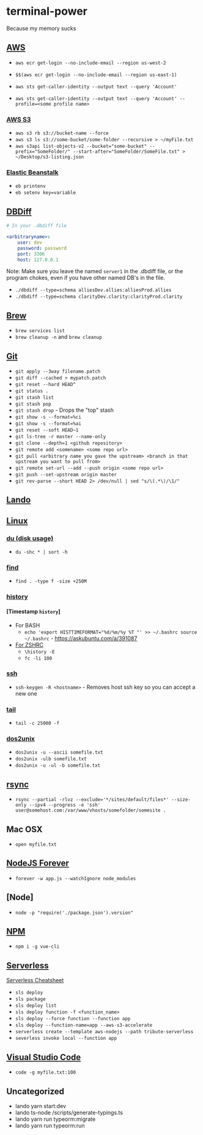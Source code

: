 # terminal-power

Because my memory sucks

## [AWS](https://aws.amazon.com/)

- `aws ecr get-login --no-include-email --region us-west-2`
- `$$(aws ecr get-login --no-include-email --region us-east-1)`

- `aws sts get-caller-identity --output text --query 'Account'`
- `aws sts get-caller-identity --output text --query 'Account' --profile=<some profile name>`

### [AWS S3](https://docs.aws.amazon.com/cli/latest/reference/s3/index.html)

- `aws s3 rb s3://bucket-name --force`
- `aws s3 ls s3://some-bucket/some-folder --recursive > ~/myFile.txt`
- `aws s3api list-objects-v2 --bucket="some-bucket" --prefix="SomeFolder/" --start-after="SomeFolder/SomeFile.txt" > ~/Desktop/s3-listing.json`

### [Elastic Beanstalk](https://aws.amazon.com/documentation/elastic-beanstalk/)

- `eb printenv`
- `eb setenv key=variable`

## [DBDiff](https://github.com/DBDiff/DBDiff)

```yaml
# In your .dbdiff file

<arbitraryname>:
    user: dev
    password: password
    port: 3306
    host: 127.0.0.1
```

Note: Make sure you leave the named `server1` in the .dbdiff file, or the program chokes, even if you have other named DB's in the file.

- `./dbdiff --type=schema alliesDev.allies:alliesProd.allies`
- `./dbdiff --type=schema clarityDev.clarity:clarityProd.clarity`

## [Brew](https://brew.sh/)

- `brew services list`
- `brew cleanup -n` and `brew cleanup`

## [Git](https://git-scm.com)

- `git apply --3way filename.patch`
- `git diff --cached > mypatch.patch`
- `git reset --hard HEAD^`
- `git status .`
- `git stash list`
- `git stash pop`
- `git stash drop` - Drops the "top" stash
- `git show -s --format=%ci`
- `git show -s --format=%ai`
- `git reset --soft HEAD~1`
- `git ls-tree -r master --name-only`
- `git clone --depth=1 <github repository>`
- `git remote add <somename> <some repo url>`
- `git pull <arbitrary name you gave the upstream> <branch in that upstream you want to pull from>`
- `git remote set-url --add --push origin <some repo url>`
- `git push --set-upstream origin master`
- `git rev-parse --short HEAD 2> /dev/null | sed "s/\(.*\)/\1/"`

## [Lando](https://github.com/lando/lando)

## [Linux]()

### [du (disk usage)](https://linux.die.net/man/1/du)

- `du -shc * | sort -h`

### [find](https://linux.die.net/man/1/find)

- `find . -type f -size +250M`

### [history]()

#### [Timestamp `history`]

- For BASH
  - `echo 'export HISTTIMEFORMAT="%d/%m/%y %T "' >> ~/.bashrc source ~/.bashrc` - https://askubuntu.com/a/391087
- [For ZSHRC](https://unix.stackexchange.com/a/103407/959)
  - `\history -E`
  - `fc -li 100`

### [ssh]()

- `ssh-keygen -R <hostname>` - Removes host ssh key so you can accept a new one

### [tail](https://linux.die.net/man/1/tail)

- `tail -c 25000 -f`

### [dos2unix](https://linux.die.net/man/1/dos2unix)

- `dos2unix -u --ascii somefile.txt`
- `dos2unix -ulb somefile.txt`
- `dos2unix -u -ul -b somefile.txt`

## [rsync](https://linux.die/net/man/1/rsync)
- `rsync --partial -rlvz --exclude='*/sites/default/files*' --size-only --ipv4 --progress -e 'ssh' user@somehost.com:/var/www/vhosts/somefolder/somesite .`

## Mac OSX

- `open myfile.txt`

## [NodeJS Forever](https://github.com/foreverjs/forever)

- `forever -w app.js --watchIgnore node_modules`

## [Node]

- `node -p "require('./package.json').version"`

## [NPM]()

- `npm i -g vue-cli`

## [Serverless](https://serverless.com)

[Serverless Cheatsheet](https://serverless.com/framework/docs/providers/aws/guide/workflow/)

- `sls deploy`
- `sls package`
- `sls deploy list`
- `sls deploy function -f <function_name>`
- `sls deploy --force function --function app`
- `sls deploy --function-name=app --aws-s3-accelerate`
- `serverless create --template aws-nodejs --path tribute-serverless`
- `severless invoke local --function app`

## [Visual Studio Code]()

- `code -g myfile.txt:100`

## Uncategorized

- lando yarn start:dev
- lando ts-node /scripts/generate-typings.ts
- lando yarn run typeorm:migrate <migration name>
- lando yarn run typeorm:run